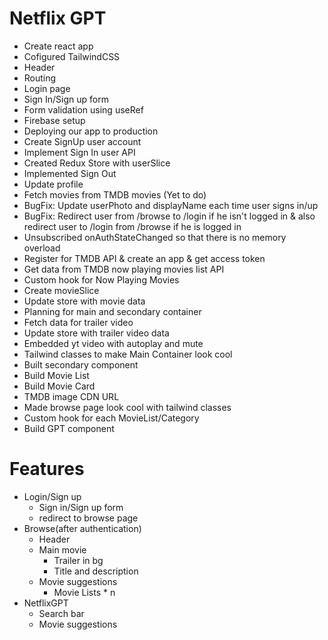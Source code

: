 # Netflix GPT

- Create react app
- Cofigured TailwindCSS
- Header
- Routing
- Login page
- Sign In/Sign up form
- Form validation using useRef
- Firebase setup
- Deploying our app to production
- Create SignUp user account
- Implement Sign In user API
- Created Redux Store with userSlice
- Implemented Sign Out
- Update profile
- Fetch movies from TMDB movies (Yet to do)
- BugFix: Update userPhoto and displayName each time user signs in/up
- BugFix: Redirect user from /browse to /login if he isn't logged in &
  also redirect user to /login from /browse if he is logged in
- Unsubscribed onAuthStateChanged so that there is no memory overload
- Register for TMDB API & create an app & get access token
- Get data from TMDB now playing movies list API
- Custom hook for Now Playing Movies
- Create movieSlice
- Update store with movie data
- Planning for main and secondary container
- Fetch data for trailer video
- Update store with trailer video data
- Embedded yt video with autoplay and mute
- Tailwind classes to make Main Container look cool
- Built secondary component
- Build Movie List
- Build Movie Card
- TMDB image CDN URL
- Made browse page look cool with tailwind classes
- Custom hook for each MovieList/Category
- Build GPT component

# Features

- Login/Sign up
  - Sign in/Sign up form
  - redirect to browse page
- Browse(after authentication)
  - Header
  - Main movie
    - Trailer in bg
    - Title and description
  - Movie suggestions
    - Movie Lists \* n
- NetflixGPT
  - Search bar
  - Movie suggestions
